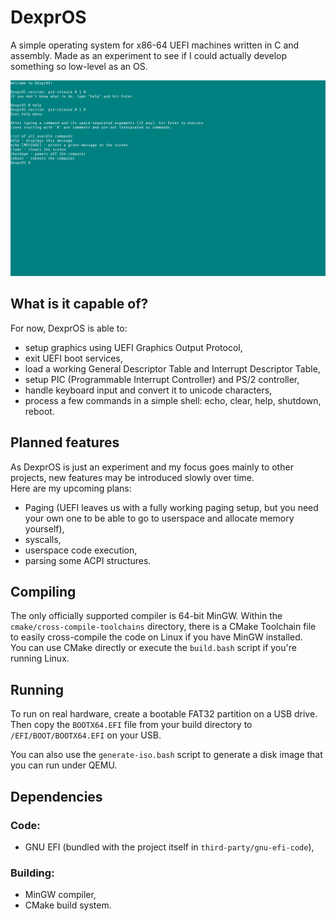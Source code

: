 # DexprOS

A simple operating system for x86-64 UEFI machines written in C and assembly. Made as an experiment to see if I could actually develop something so low-level as an OS.

![DexprOS running under QEMU](resources/screenshot-qemu.png "DexprOS running under QEMU")

## What is it capable of?

For now, DexprOS is able to:
- setup graphics using UEFI Graphics Output Protocol,
- exit UEFI boot services,
- load a working General Descriptor Table and Interrupt Descriptor Table,
- setup PIC (Programmable Interrupt Controller) and PS/2 controller,
- handle keyboard input and convert it to unicode characters,
- process a few commands in a simple shell: echo, clear, help, shutdown, reboot.

## Planned features

As DexprOS is just an experiment and my focus goes mainly to other projects, new features may be introduced slowly over time.  
Here are my upcoming plans:
- Paging (UEFI leaves us with a fully working paging setup, but you need your own one to be able to go to userspace and allocate memory yourself),
- syscalls,
- userspace code execution,
- parsing some ACPI structures.

## Compiling

The only officially supported compiler is 64-bit MinGW. Within the `cmake/cross-compile-toolchains` directory, there is a CMake Toolchain file to easily cross-compile the code on Linux if you have MinGW installed.  
You can use CMake directly or execute the `build.bash` script if you're running Linux.

## Running

To run on real hardware, create a bootable FAT32 partition on a USB drive. Then copy the `BOOTX64.EFI` file from your build directory to `/EFI/BOOT/BOOTX64.EFI` on your USB.

You can also use the `generate-iso.bash` script to generate a disk image that you can run under QEMU.

## Dependencies

### Code:

- GNU EFI (bundled with the project itself in `third-party/gnu-efi-code`),

### Building:

- MinGW compiler,
- CMake build system.
